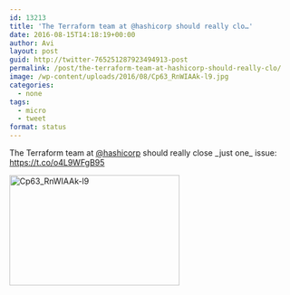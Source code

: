 ```yaml
---
id: 13213
title: 'The Terraform team at @hashicorp should really clo…'
date: 2016-08-15T14:18:19+00:00
author: Avi
layout: post
guid: http://twitter-765251287923494913-post
permalink: /post/the-terraform-team-at-hashicorp-should-really-clo/
image: /wp-content/uploads/2016/08/Cp63_RnWIAAk-l9.jpg
categories:
  - none
tags:
  - micro
  - tweet
format: status
---
```

The Terraform team at [@hashicorp](http://twitter.com/hashicorp) should really close \_just one\_ issue: https://t.co/o4L9WFgB95

<img width="300" height="195" src="http://aviflax.com/wp-content/uploads/2016/08/Cp63_RnWIAAk-l9-300x195.jpg" class="attachment-medium size-medium" alt="Cp63_RnWIAAk-l9" />